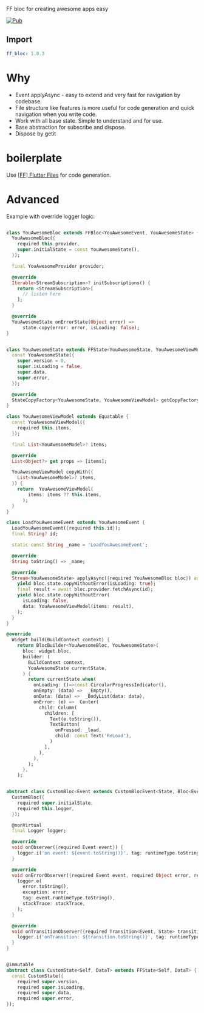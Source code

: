 FF bloc for creating awesome apps easy

[![Pub](https://img.shields.io/pub/v/ff_bloc.svg)](https://pub.dev/packages/ff_bloc)

## Import

```yaml
ff_bloc: 1.0.3
```

# Why

-   Event applyAsync - easy to extend and very fast for navigation by codebase.
-   File structure like features is more useful for code generation and quick navigation when you write code.
-   Work with all base state. Simple to understand and for use.
-   Base abstraction for subscribe and dispose.
-   Dispose by getit

# boilerplate

Use [[FF] Flutter Files](https://marketplace.visualstudio.com/items?itemName=gornivv.vscode-flutter-files) for code generation.

# Advanced

Example with override logger logic:

```dart

class YouAwesomeBloc extends FFBloc<YouAwesomeEvent, YouAwesomeState> {
  YouAwesomeBloc({
    required this.provider,
    super.initialState = const YouAwesomeState(),
  });

  final YouAwesomeProvider provider;

  @override
  Iterable<StreamSubscription>? initSubscriptions() {
    return <StreamSubscription>[
      // listen here
    ];
  }

  @override
  YouAwesomeState onErrorState(Object error) =>
      state.copy(error: error, isLoading: false);
}
```

```dart

class YouAwesomeState extends FFState<YouAwesomeState, YouAwesomeViewModel> {
  const YouAwesomeState({
    super.version = 0,
    super.isLoading = false,
    super.data,
    super.error,
  });

  @override
  StateCopyFactory<YouAwesomeState, YouAwesomeViewModel> getCopyFactory() => YouAwesomeState.new;
}

class YouAwesomeViewModel extends Equatable {
  const YouAwesomeViewModel({
    required this.items,
  });

  final List<YouAwesomeModel>? items;

  @override
  List<Object?> get props => [items];

  YouAwesomeViewModel copyWith({
    List<YouAwesomeModel>? items,
  }) {
    return  YouAwesomeViewModel(
        items: items ?? this.items,
      );
  }
}
```

```dart
class LoadYouAwesomeEvent extends YouAwesomeEvent {
  LoadYouAwesomeEvent({required this.id});
  final String? id;

  static const String _name = 'LoadYouAwesomeEvent';

  @override
  String toString() => _name;

  @override
  Stream<YouAwesomeState> applyAsync({required YouAwesomeBloc bloc}) async* {
    yield bloc.state.copyWithoutError(isLoading: true);
    final result = await bloc.provider.fetchAsync(id);
    yield bloc.state.copyWithoutError(
      isLoading: false,
      data: YouAwesomeViewModel(items: result),
    );
  }
}
```

```dart
@override
  Widget build(BuildContext context) {
    return BlocBuilder<YouAwesomeBloc, YouAwesomeState>(
      bloc: widget.bloc,
      builder: (
        BuildContext context,
        YouAwesomeState currentState,
      ) {
        return currentState.when(
          onLoading: ()=>const CircularProgressIndicator(),
          onEmpty: (data) =>  _Empty(),
          onData: (data) =>  _BodyList(data: data),
          onError: (e) =>  Center(
            child: Column(
              children: [
                Text(e.toString()),
                TextButton(
                  onPressed: _load,
                  child: const Text('ReLoad'),
                )
              ],
            ),
          ),
        );
      },
    );
```

```dart

abstract class CustomBloc<Event extends CustomBlocEvent<State, Bloc<Event, State>>, State extends CustomState> extends FFBloc<Event, State> {
  CustomBloc({
    required super.initialState,
    required this.logger,
  });

  @nonVirtual
  final Logger logger;

  @override
  void onObserver({required Event event}) {
    logger.i('on event: ${event.toString()}', tag: runtimeType.toString());
  }

  @override
  void onErrorObserver({required Event event, required Object error, required StackTrace stackTrace}) {
    logger.e(
      error.toString(),
      exception: error,
      tag: event.runtimeType.toString(),
      stackTrace: stackTrace,
    );
  }

  @override
  void onTransitionObserver({required Transition<Event, State> transition}) {
    logger.i('onTransition: ${transition.toString()}', tag: runtimeType.toString());
  }
}


@immutable
abstract class CustomState<Self, DataT> extends FFState<Self, DataT> {
  const CustomState({
    required super.version,
    required super.isLoading,
    required super.data,
    required super.error,
});
```
